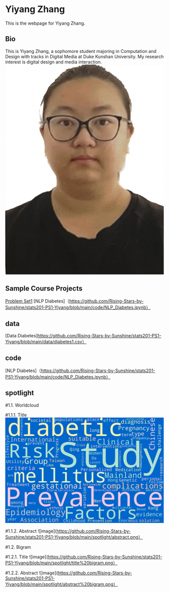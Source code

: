 # Yiyang Zhang
This is the webpage for Yiyang Zhang.
## Bio
This is Yiyang Zhang, a sophomore student majoring in Computation and Design with tracks in Digital Media at Duke Kunshan University. My research interest is digital design and media interaction.
![image](https://github.com/Rising-Stars-by-Sunshine/stats201-PS1-Yiyang/blob/main/Yiyang.png)

## Sample Course Projects

[Problem Set1](https://github.com/Rising-Stars-by-Sunshine/stats201-PS1-Yiyang/blob/main/code/Yiyang_Zhang_Problem_Set_1_Demo_Ethereum_Blockchain_API.ipynb)
[NLP Diabetes]（https://github.com/Rising-Stars-by-Sunshine/stats201-PS1-Yiyang/blob/main/code/NLP_Diabetes.ipynb）

## data
[Data Diabetes]https://github.com/Rising-Stars-by-Sunshine/stats201-PS1-Yiyang/blob/main/data/diabetes1.csv）

## code
[NLP Diabetes]（https://github.com/Rising-Stars-by-Sunshine/stats201-PS1-Yiyang/blob/main/code/NLP_Diabetes.ipynb）

## spotlight

#1.1. Worldcloud

#1.1.1. Title
![image](https://github.com/Rising-Stars-by-Sunshine/stats201-PS1-Yiyang/blob/main/spotlight/title.png)

#1.1.2. Abstract
![image](https://github.com/Rising-Stars-by-Sunshine/stats201-PS1-Yiyang/blob/main/spotlight/abstract.png）

#1.2. Bigram

#1.2.1. Title
![image](https://github.com/Rising-Stars-by-Sunshine/stats201-PS1-Yiyang/blob/main/spotlight/title%20bigram.png）

#1.2.2. Abstract
![image](https://github.com/Rising-Stars-by-Sunshine/stats201-PS1-Yiyang/blob/main/spotlight/abstract%20bigram.png）

